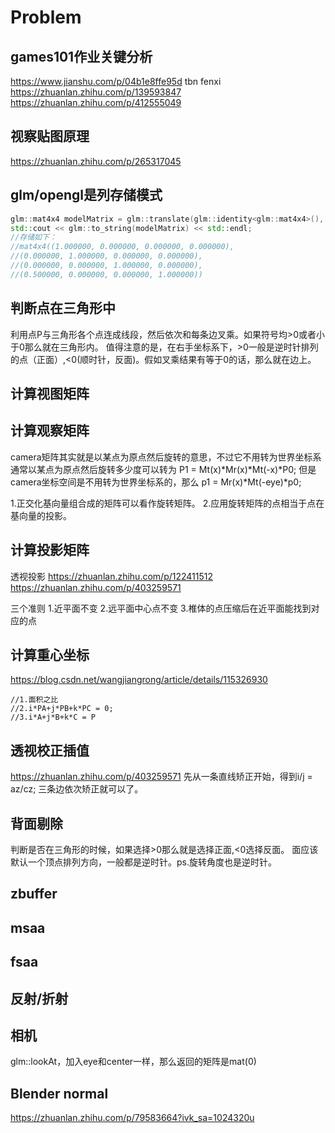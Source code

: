 # Problem

## games101作业关键分析

https://www.jianshu.com/p/04b1e8ffe95d
tbn fenxi
https://zhuanlan.zhihu.com/p/139593847
https://zhuanlan.zhihu.com/p/412555049

## 视察贴图原理

https://zhuanlan.zhihu.com/p/265317045

## glm/opengl是列存储模式

```c++
glm::mat4x4 modelMatrix = glm::translate(glm::identity<glm::mat4x4>(), { 0.5, 0, 0 });
std::cout << glm::to_string(modelMatrix) << std::endl;
//存储如下：
//mat4x4((1.000000, 0.000000, 0.000000, 0.000000),
//(0.000000, 1.000000, 0.000000, 0.000000),
//(0.000000, 0.000000, 1.000000, 0.000000),
//(0.500000, 0.000000, 0.000000, 1.000000))
```

## 判断点在三角形中

利用点P与三角形各个点连成线段，然后依次和每条边叉乘。如果符号均>0或者小于0那么就在三角形内。
值得注意的是，在右手坐标系下，>0一般是逆时针排列的点（正面）,<0(顺时针，反面)。假如叉乘结果有等于0的话，那么就在边上。

## 计算视图矩阵

## 计算观察矩阵

camera矩阵其实就是以某点为原点然后旋转的意思，不过它不用转为世界坐标系
通常以某点为原点然后旋转多少度可以转为
P1 = Mt(x)*Mr(x)*Mt(-x)*P0;
但是camera坐标空间是不用转为世界坐标系的，那么
p1 = Mr(x)*Mt(-eye)*p0;

1.正交化基向量组合成的矩阵可以看作旋转矩阵。
2.应用旋转矩阵的点相当于点在基向量的投影。

## 计算投影矩阵


透视投影
https://zhuanlan.zhihu.com/p/122411512
https://zhuanlan.zhihu.com/p/403259571

三个准则
1.近平面不变
2.远平面中心点不变
3.椎体的点压缩后在近平面能找到对应的点

## 计算重心坐标

https://blog.csdn.net/wangjiangrong/article/details/115326930

```c++3种几何意义
//1.面积之比 
//2.i*PA+j*PB+k*PC = 0; 
//3.i*A+j*B+k*C = P
```

## 透视校正插值

https://zhuanlan.zhihu.com/p/403259571
先从一条直线矫正开始，得到i/j = az/cz;
三条边依次矫正就可以了。

## 背面剔除

判断是否在三角形的时候，如果选择>0那么就是选择正面,<0选择反面。
面应该默认一个顶点排列方向，一般都是逆时针。ps.旋转角度也是逆时针。

## zbuffer

## msaa

## fsaa

## 反射/折射

## 相机

glm::lookAt，加入eye和center一样，那么返回的矩阵是mat(0)


## Blender normal

https://zhuanlan.zhihu.com/p/79583664?ivk_sa=1024320u